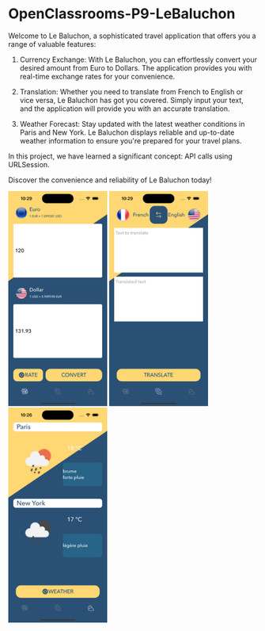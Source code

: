 # OpenClassrooms-P9-LeBaluchon

Welcome to Le Baluchon, a sophisticated travel application that offers you a range of valuable features:

1. Currency Exchange:
With Le Baluchon, you can effortlessly convert your desired amount from Euro to Dollars. The application provides you with real-time exchange rates for your convenience.

2. Translation:
Whether you need to translate from French to English or vice versa, Le Baluchon has got you covered. Simply input your text, and the application will provide you with an accurate translation.

3. Weather Forecast:
Stay updated with the latest weather conditions in Paris and New York. Le Baluchon displays reliable and up-to-date weather information to ensure you're prepared for your travel plans.

In this project, we have learned a significant concept: API calls using URLSession.

Discover the convenience and reliability of Le Baluchon today!

<p>
  <img src="https://github.com/MickaeliOS/OpenClassrooms-P9-LeBaluchon/blob/master/Divers/Exchange.png" width="200">
  <img src="https://github.com/MickaeliOS/OpenClassrooms-P9-LeBaluchon/blob/master/Divers/Traduction.png" width="200">
  <img src="https://github.com/MickaeliOS/OpenClassrooms-P9-LeBaluchon/blob/master/Divers/Weather.png" width="200">
</p>
